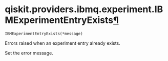# qiskit.providers.ibmq.experiment.IBMExperimentEntryExists[¶](#qiskit-providers-ibmq-experiment-ibmexperimententryexists "Permalink to this headline")

<span id="undefined" />

`IBMExperimentEntryExists(*message)`

Errors raised when an experiment entry already exists.

Set the error message.
